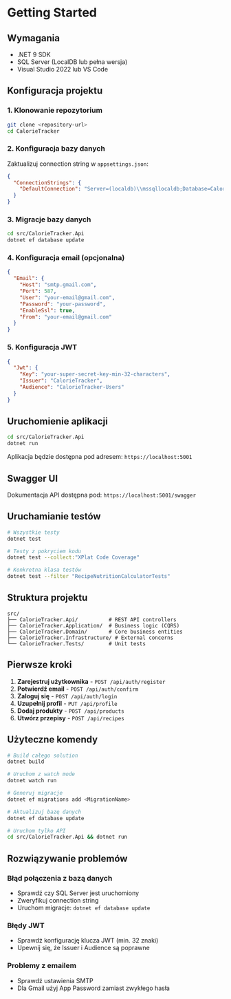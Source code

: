 # Getting Started

## Wymagania

- .NET 9 SDK
- SQL Server (LocalDB lub pełna wersja)
- Visual Studio 2022 lub VS Code

## Konfiguracja projektu

### 1. Klonowanie repozytorium

```bash
git clone <repository-url>
cd CalorieTracker
```

### 2. Konfiguracja bazy danych

Zaktualizuj connection string w `appsettings.json`:

```json
{
  "ConnectionStrings": {
    "DefaultConnection": "Server=(localdb)\\mssqllocaldb;Database=CalorieTracker;Trusted_Connection=true;"
  }
}
```

### 3. Migracje bazy danych

```bash
cd src/CalorieTracker.Api
dotnet ef database update
```

### 4. Konfiguracja email (opcjonalna)

```json
{
  "Email": {
    "Host": "smtp.gmail.com",
    "Port": 587,
    "User": "your-email@gmail.com",
    "Password": "your-password",
    "EnableSsl": true,
    "From": "your-email@gmail.com"
  }
}
```

### 5. Konfiguracja JWT

```json
{
  "Jwt": {
    "Key": "your-super-secret-key-min-32-characters",
    "Issuer": "CalorieTracker",
    "Audience": "CalorieTracker-Users"
  }
}
```

## Uruchomienie aplikacji

```bash
cd src/CalorieTracker.Api
dotnet run
```

Aplikacja będzie dostępna pod adresem: `https://localhost:5001`

## Swagger UI

Dokumentacja API dostępna pod: `https://localhost:5001/swagger`

## Uruchamianie testów

```bash
# Wszystkie testy
dotnet test

# Testy z pokryciem kodu
dotnet test --collect:"XPlat Code Coverage"

# Konkretna klasa testów
dotnet test --filter "RecipeNutritionCalculatorTests"
```

## Struktura projektu

```
src/
├── CalorieTracker.Api/          # REST API controllers
├── CalorieTracker.Application/  # Business logic (CQRS)
├── CalorieTracker.Domain/       # Core business entities
├── CalorieTracker.Infrastructure/ # External concerns
└── CalorieTracker.Tests/        # Unit tests
```

## Pierwsze kroki

1. **Zarejestruj użytkownika** - `POST /api/auth/register`
2. **Potwierdź email** - `POST /api/auth/confirm`
3. **Zaloguj się** - `POST /api/auth/login`
4. **Uzupełnij profil** - `PUT /api/profile`
5. **Dodaj produkty** - `POST /api/products`
6. **Utwórz przepisy** - `POST /api/recipes`

## Użyteczne komendy

```bash
# Build całego solution
dotnet build

# Uruchom z watch mode
dotnet watch run

# Generuj migracje
dotnet ef migrations add <MigrationName>

# Aktualizuj bazę danych
dotnet ef database update

# Uruchom tylko API
cd src/CalorieTracker.Api && dotnet run
```

## Rozwiązywanie problemów

### Błąd połączenia z bazą danych
- Sprawdź czy SQL Server jest uruchomiony
- Zweryfikuj connection string
- Uruchom migracje: `dotnet ef database update`

### Błędy JWT
- Sprawdź konfigurację klucza JWT (min. 32 znaki)
- Upewnij się, że Issuer i Audience są poprawne

### Problemy z emailem
- Sprawdź ustawienia SMTP
- Dla Gmail użyj App Password zamiast zwykłego hasła